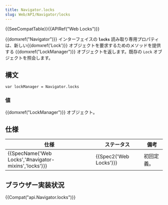 ```yaml
---
title: Navigator.locks
slug: Web/API/Navigator/locks
---
```

{{SeeCompatTable}}{{APIRef("Web Locks")}}

{{domxref("Navigator")}} インターフェイスの **`locks`** 読み取り専用プロパティは、新しい{{domxref('Lock')}} オブジェクトを要求するためのメソッドを提供する {{domxref("LockManager")}} オブジェクトを返します。既存の `Lock` オブジェクトを照会します。

## 構文

```
var lockManager = Navigator.locks
```

### 値

{{domxref("LockManager")}} オブジェクト。

## 仕様

| 仕様                                                                     | ステータス                   | 備考       |
| ------------------------------------------------------------------------ | ---------------------------- | ---------- |
| {{SpecName('Web Locks','#navigator-mixins','locks')}} | {{Spec2('Web Locks')}} | 初回定義。 |

## ブラウザー実装状況

{{Compat("api.Navigator.locks")}}
